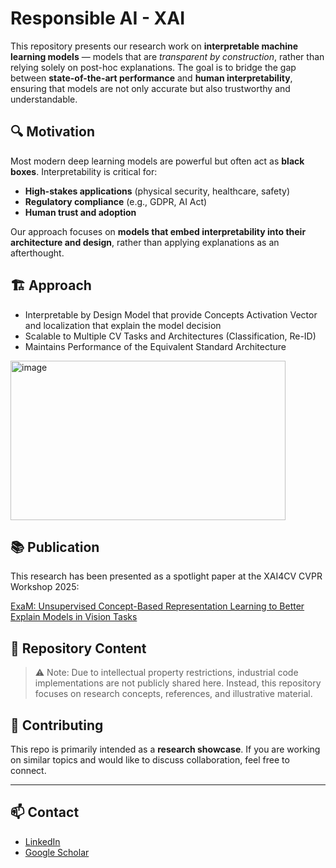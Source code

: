 # Responsible AI - XAI
This repository presents our research work on **interpretable machine learning models** — models that are *transparent by construction*, rather than relying solely on post-hoc explanations. 
The goal is to bridge the gap between **state-of-the-art performance** and **human interpretability**, ensuring that models are not only accurate but also trustworthy and understandable.

## 🔍 Motivation

Most modern deep learning models are powerful but often act as **black boxes**. 
Interpretability is critical for:
- **High-stakes applications** (physical security, healthcare, safety)
- **Regulatory compliance** (e.g., GDPR, AI Act)
- **Human trust and adoption**

Our approach focuses on **models that embed interpretability into their architecture and design**, rather than applying explanations as an afterthought.

## 🏗️ Approach

- Interpretable by Design Model that provide Concepts Activation Vector and localization that explain the model decision
- Scalable to Multiple CV Tasks and Architectures (Classification, Re-ID)
- Maintains Performance of the Equivalent Standard Architecture

<img width="440" height="255" alt="image" src="https://github.com/user-attachments/assets/9b4a7e5d-559d-4c90-b273-56207c27437e" />



## 📚 Publication

This research has been presented as a spotlight paper at the XAI4CV CVPR Workshop 2025: 

[ExaM: Unsupervised Concept-Based Representation Learning to Better Explain Models in Vision Tasks](https://openaccess.thecvf.com/content/CVPR2025W/XAI4CV/html/Heritier_ExaM_Unsupervised_Concept-Based_Representation_Learning_to_Better_Explain_Models_in_CVPRW_2025_paper.html)


## 🚀 Repository Content


> ⚠️ Note: Due to intellectual property restrictions, industrial code implementations are not publicly shared here. Instead, this repository focuses on research concepts, references, and illustrative material.


## 🤝 Contributing

This repo is primarily intended as a **research showcase**. 
If you are working on similar topics and would like to discuss collaboration, feel free to connect.

---

## 📫 Contact

- [LinkedIn](https://www.linkedin.com/in/maguelonne-heritier-03ba9bb/)
- [Google Scholar](https://scholar.google.com/citations?hl=fr&user=OBIkP1AAAAAJ)

